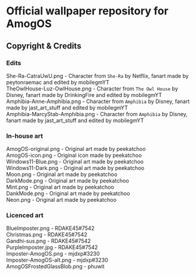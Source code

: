# Official wallpaper repository for AmogOS

## Copyright & Credits

### Edits
She-Ra-CatraUwU.png - Character from `She-Ra` by Netflix, fanart made by peytonraemac and edited by mobilegmYT  
TheOwlHouse-Luz-OwlHouse.png - Character from `The Owl House` by Disney, fanart made by DrinkingFire and edited by mobilegmYT  
Amphibia-Anne-Amphibia.png - Character from `Amphibia` by Disney, fanart made by jast_art_stuff and edited by mobilegmYT  
Amphibia-MarcyStab-Amphibia.png - Character from `Amphibia` by Disney, fanart made by jast_art_stuff and edited by mobilegmYT  

### In-house art
AmogOS-original.png - Original art made by peekatchoo  
AmogOS-icon.png - Original icon made by peekatchoo  
Windows11-Blue.png - Original art made by peekatchoo  
Windows11-Dark.png - Original art made by peekatchoo  
Moon.png - Original art made by peekatchoo  
DarkMode.png - Original art made by peekatchoo  
Mint.png - Original art made by peekatchoo  
DankMode.png  - Original art made by peekatchoo  
Neon.png  - Original art made by peekatchoo  

### Licenced art
BlueImposter.png - RDAKE45#7542  
Christmas.png - RDAKE45#7542  
Gandhi-sus.png - RDAKE45#7542  
PurpleImposter.jpg - RDAKE45#7542  
Imposter-AmogOS.png - mjdxp#3230  
Imposter-AmogOS-alt.png - mjdxp#3230  
AmogOSFrostedGlassBlob.png - phuwit  
